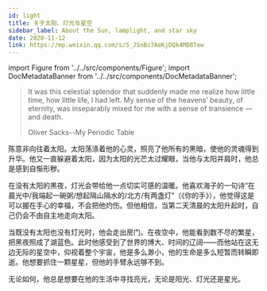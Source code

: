 ```yaml
---
id: light
title: 关于太阳、灯光与星空
sidebar_label: About the Sun, lamplight, and star sky
date: 2020-11-12
link: https://mp.weixin.qq.com/s/S_JSnBz7AeKjDQk4MD8Tew
---
```


import Figure from '../../src/components/Figure';
import DocMetadataBanner from '../../src/components/DocMetadataBanner';

<DocMetadataBanner frontMatter={frontMatter} />

> It was this celestial splendor that suddenly made me realize how little time, how little life, I had left. My sense of the heavens’ beauty, of eternity, was inseparably mixed for me with a sense of transience — and death.
>
> Oliver Sacks--My Periodic Table

陈意非向往着太阳。太阳荡涤着他的心灵，照亮了他所有的黑暗，使他的灵魂得到升华。他又一直躲避着太阳，因为太阳的光芒太过耀眼，当他与太阳并肩时，他总是感到自惭形秽。

在没有太阳的黑夜，灯光会带给他一点切实可感的温暖。他喜欢海子的一句诗“在晨光中/我端起一碗粥/想起隔山隔水的/北方/有两盏灯”（《你的手》），他觉得这是可以握在手心的幸福，不会把他灼伤。但他相信，当第二天清晨的太阳升起时，自己仍会不由自主地走向太阳。

当既没有太阳也没有灯光时，他会走出房门。在夜空中，他能看到数不尽的繁星，把黑夜照成了湖蓝色。此时他感受到了世界的博大、时间的辽阔——而他站在这无边无际的星空中，仰视着整个宇宙，他是多么渺小，他的生命是多么短暂而转瞬即逝。他想要抓住一颗星星，但他的手臂永远够不到。

无论如何，他总是想要在他的生活中寻找亮光，无论是阳光、灯光还是星光。
